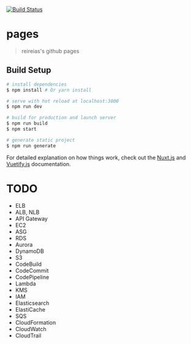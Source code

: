 [![Build Status](https://travis-ci.org/reireias/reireias.github.io.svg?branch=source)](https://travis-ci.org/reireias/reireias.github.io)
# pages

> reireias's github pages

## Build Setup

``` bash
# install dependencies
$ npm install # Or yarn install

# serve with hot reload at localhost:3000
$ npm run dev

# build for production and launch server
$ npm run build
$ npm start

# generate static project
$ npm run generate
```

For detailed explanation on how things work, check out the [Nuxt.js](https://github.com/nuxt/nuxt.js) and [Vuetify.js](https://vuetifyjs.com/) documentation.

# TODO
- ELB
- ALB, NLB
- API Gateway
- EC2
- ASG
- RDS
- Aurora
- DynamoDB
- S3
- CodeBuild
- CodeCommit
- CodePipeline
- Lambda
- KMS
- IAM
- Elasticsearch
- ElastiCache
- SQS
- CloudFormation
- CloudWatch
- CloudTrail
